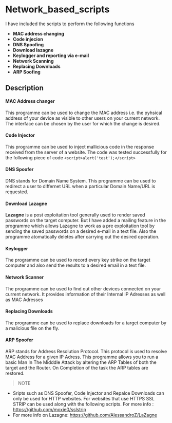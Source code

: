 # Network_based_scripts
I have included the scripts to perform the following functions
* **MAC address changing**
* **Code injecion**
* **DNS Spoofing**
* **Download lazagne**
* **Keylogger and reporting via e-mail**
* **Network Scanning** 
* **Replacing Downloads** 
* **ARP Soofing**
## Description
#### MAC Address changer
This programme can be used to change the MAC address i.e. the pyhsical address of your device as visible to other users on your current network. The interface can be chosen by the user for which the change is desired.
#### Code Injector
This programme can be used to inject mallicious code in the response received from the server of a website. The code was tested successfully for the following piece of code `<script>alert('test');</script>`
#### DNS Spoofer
DNS stands for Domain Name System. This programme can be used to redirect a user to differnet URL when a particular Domain Name/URL is requested.
#### Download Lazagne
**Lazagne** is a post exploitation tool generally used to render saved passwords on the target computer. But I have added a mailing feature in the programme which allows Lazagne to work as a pre exploitation tool by sending the saved passwords on a desired e-mail in a text file. Also the programme atomatically deletes after carrying out the desired operation.
#### Keylogger
The programme can be used to record every key strike on the target computer and also send the results to a desired email in a text file.
#### Network Scanner
The programme can be used to  find out other devices connected on your current network. It provides information of their Internal IP Adresses as well as MAC Adresses
#### Replacing Downloads
The programme can be used to replace downloads for a target computer by a malicious file on the fly.
#### ARP Spoofer
ARP stands for Address Resolution Protocol. This protocol is used to resolve MAC Address for a given IP Adress. This programme allows you to run a basic Man In The Midddle Attack by altering the ARP Tables of both the target and the Router. On Completion of the task the ARP tables are restored.



>NOTE
* Sripts such as DNS Spoofer, Code Injector and Repalce Downloads can only be used for HTTP websites. For websites that use HTTPS SSL STRIP can be used along with the following scripts. For more info : https://github.com/moxie0/sslstrip
* For more info on Lazagne: https://github.com/AlessandroZ/LaZagne
